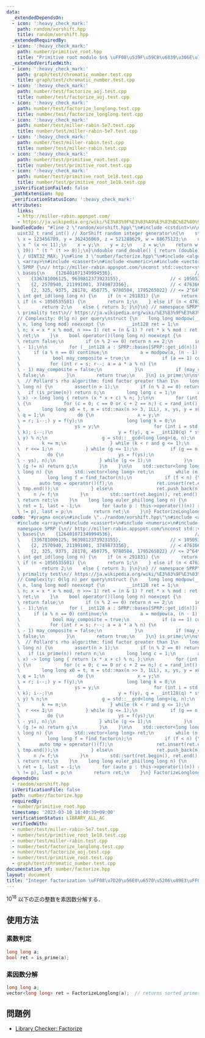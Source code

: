 ```yaml
---
data:
  _extendedDependsOn:
  - icon: ':heavy_check_mark:'
    path: random/xorshift.hpp
    title: random/xorshift.hpp
  _extendedRequiredBy:
  - icon: ':heavy_check_mark:'
    path: number/primitive_root.hpp
    title: "Primitive root modulo $n$ \uFF08\u539F\u59CB\u6839\u306E\u767A\u898B\uFF09"
  _extendedVerifiedWith:
  - icon: ':heavy_check_mark:'
    path: graph/test/chromatic_number.test.cpp
    title: graph/test/chromatic_number.test.cpp
  - icon: ':heavy_check_mark:'
    path: number/test/factorize_aoj.test.cpp
    title: number/test/factorize_aoj.test.cpp
  - icon: ':heavy_check_mark:'
    path: number/test/factorize_longlong.test.cpp
    title: number/test/factorize_longlong.test.cpp
  - icon: ':heavy_check_mark:'
    path: number/test/miller-rabin-5e7.test.cpp
    title: number/test/miller-rabin-5e7.test.cpp
  - icon: ':heavy_check_mark:'
    path: number/test/miller-rabin.test.cpp
    title: number/test/miller-rabin.test.cpp
  - icon: ':heavy_check_mark:'
    path: number/test/primitive_root.test.cpp
    title: number/test/primitive_root.test.cpp
  - icon: ':heavy_check_mark:'
    path: number/test/primitive_root_1e18.test.cpp
    title: number/test/primitive_root_1e18.test.cpp
  _isVerificationFailed: false
  _pathExtension: hpp
  _verificationStatusIcon: ':heavy_check_mark:'
  attributes:
    links:
    - http://miller-rabin.appspot.com/
    - https://ja.wikipedia.org/wiki/%E3%83%9F%E3%83%A9%E3%83%BC%E2%80%93%E3%83%A9%E3%83%93%E3%83%B3%E7%B4%A0%E6%95%B0%E5%88%A4%E5%AE%9A%E6%B3%95
  bundledCode: "#line 2 \"random/xorshift.hpp\"\n#include <cstdint>\n\n// CUT begin\n\
    uint32_t rand_int() // XorShift random integer generator\n{\n    static uint32_t\
    \ x = 123456789, y = 362436069, z = 521288629, w = 88675123;\n    uint32_t t =\
    \ x ^ (x << 11);\n    x = y;\n    y = z;\n    z = w;\n    return w = (w ^ (w >>\
    \ 19)) ^ (t ^ (t >> 8));\n}\ndouble rand_double() { return (double)rand_int()\
    \ / UINT32_MAX; }\n#line 3 \"number/factorize.hpp\"\n#include <algorithm>\n#include\
    \ <array>\n#include <cassert>\n#include <numeric>\n#include <vector>\n\nnamespace\
    \ SPRP {\n// http://miller-rabin.appspot.com/\nconst std::vector<std::vector<__int128>>\
    \ bases{\n    {126401071349994536},                              // < 291831\n\
    \    {336781006125, 9639812373923155},                  // < 1050535501 (1e9)\n\
    \    {2, 2570940, 211991001, 3749873356},               // < 47636622961201 (4e13)\n\
    \    {2, 325, 9375, 28178, 450775, 9780504, 1795265022} // <= 2^64\n};\ninline\
    \ int get_id(long long n) {\n    if (n < 291831) {\n        return 0;\n    } else\
    \ if (n < 1050535501) {\n        return 1;\n    } else if (n < 47636622961201)\n\
    \        return 2;\n    else { return 3; }\n}\n} // namespace SPRP\n\n// Miller-Rabin\
    \ primality test\n// https://ja.wikipedia.org/wiki/%E3%83%9F%E3%83%A9%E3%83%BC%E2%80%93%E3%83%A9%E3%83%93%E3%83%B3%E7%B4%A0%E6%95%B0%E5%88%A4%E5%AE%9A%E6%B3%95\n\
    // Complexity: O(lg n) per query\nstruct {\n    long long modpow(__int128 x, __int128\
    \ n, long long mod) noexcept {\n        __int128 ret = 1;\n        for (x %= mod;\
    \ n; x = x * x % mod, n >>= 1) ret = (n & 1) ? ret * x % mod : ret;\n        return\
    \ ret;\n    }\n    bool operator()(long long n) noexcept {\n        if (n < 2)\
    \ return false;\n        if (n % 2 == 0) return n == 2;\n        int s = __builtin_ctzll(n\
    \ - 1);\n\n        for (__int128 a : SPRP::bases[SPRP::get_id(n)]) {\n       \
    \     if (a % n == 0) continue;\n            a = modpow(a, (n - 1) >> s, n);\n\
    \            bool may_composite = true;\n            if (a == 1) continue;\n \
    \           for (int r = s; r--; a = a * a % n) {\n                if (a == n\
    \ - 1) may_composite = false;\n            }\n            if (may_composite) return\
    \ false;\n        }\n        return true;\n    }\n} is_prime;\n\nstruct {\n  \
    \  // Pollard's rho algorithm: find factor greater than 1\n    long long find_factor(long\
    \ long n) {\n        assert(n > 1);\n        if (n % 2 == 0) return 2;\n     \
    \   if (is_prime(n)) return n;\n        long long c = 1;\n        auto f = [&](__int128\
    \ x) -> long long { return (x * x + c) % n; };\n\n        for (int t = 1;; t++)\
    \ {\n            for (c = 0; c == 0 or c + 2 == n;) c = rand_int() % n;\n    \
    \        long long x0 = t, m = std::max(n >> 3, 1LL), x, ys, y = x0, r = 1, g,\
    \ q = 1;\n            do {\n                x = y;\n                for (int i\
    \ = r; i--;) y = f(y);\n                long long k = 0;\n                do {\n\
    \                    ys = y;\n                    for (int i = std::min(m, r -\
    \ k); i--;)\n                        y = f(y), q = __int128(q) * std::abs(x -\
    \ y) % n;\n                    g = std::__gcd<long long>(q, n);\n            \
    \        k += m;\n                } while (k < r and g <= 1);\n              \
    \  r <<= 1;\n            } while (g <= 1);\n            if (g == n) {\n      \
    \          do {\n                    ys = f(ys);\n                    g = std::__gcd(std::abs(x\
    \ - ys), n);\n                } while (g <= 1);\n            }\n            if\
    \ (g != n) return g;\n        }\n    }\n\n    std::vector<long long> operator()(long\
    \ long n) {\n        std::vector<long long> ret;\n        while (n > 1) {\n  \
    \          long long f = find_factor(n);\n            if (f < n) {\n         \
    \       auto tmp = operator()(f);\n                ret.insert(ret.end(), tmp.begin(),\
    \ tmp.end());\n            } else\n                ret.push_back(n);\n       \
    \     n /= f;\n        }\n        std::sort(ret.begin(), ret.end());\n       \
    \ return ret;\n    }\n    long long euler_phi(long long n) {\n        long long\
    \ ret = 1, last = -1;\n        for (auto p : this->operator()(n)) ret *= p - (last\
    \ != p), last = p;\n        return ret;\n    }\n} FactorizeLonglong;\n"
  code: "#pragma once\n#include \"../random/xorshift.hpp\"\n#include <algorithm>\n\
    #include <array>\n#include <cassert>\n#include <numeric>\n#include <vector>\n\n\
    namespace SPRP {\n// http://miller-rabin.appspot.com/\nconst std::vector<std::vector<__int128>>\
    \ bases{\n    {126401071349994536},                              // < 291831\n\
    \    {336781006125, 9639812373923155},                  // < 1050535501 (1e9)\n\
    \    {2, 2570940, 211991001, 3749873356},               // < 47636622961201 (4e13)\n\
    \    {2, 325, 9375, 28178, 450775, 9780504, 1795265022} // <= 2^64\n};\ninline\
    \ int get_id(long long n) {\n    if (n < 291831) {\n        return 0;\n    } else\
    \ if (n < 1050535501) {\n        return 1;\n    } else if (n < 47636622961201)\n\
    \        return 2;\n    else { return 3; }\n}\n} // namespace SPRP\n\n// Miller-Rabin\
    \ primality test\n// https://ja.wikipedia.org/wiki/%E3%83%9F%E3%83%A9%E3%83%BC%E2%80%93%E3%83%A9%E3%83%93%E3%83%B3%E7%B4%A0%E6%95%B0%E5%88%A4%E5%AE%9A%E6%B3%95\n\
    // Complexity: O(lg n) per query\nstruct {\n    long long modpow(__int128 x, __int128\
    \ n, long long mod) noexcept {\n        __int128 ret = 1;\n        for (x %= mod;\
    \ n; x = x * x % mod, n >>= 1) ret = (n & 1) ? ret * x % mod : ret;\n        return\
    \ ret;\n    }\n    bool operator()(long long n) noexcept {\n        if (n < 2)\
    \ return false;\n        if (n % 2 == 0) return n == 2;\n        int s = __builtin_ctzll(n\
    \ - 1);\n\n        for (__int128 a : SPRP::bases[SPRP::get_id(n)]) {\n       \
    \     if (a % n == 0) continue;\n            a = modpow(a, (n - 1) >> s, n);\n\
    \            bool may_composite = true;\n            if (a == 1) continue;\n \
    \           for (int r = s; r--; a = a * a % n) {\n                if (a == n\
    \ - 1) may_composite = false;\n            }\n            if (may_composite) return\
    \ false;\n        }\n        return true;\n    }\n} is_prime;\n\nstruct {\n  \
    \  // Pollard's rho algorithm: find factor greater than 1\n    long long find_factor(long\
    \ long n) {\n        assert(n > 1);\n        if (n % 2 == 0) return 2;\n     \
    \   if (is_prime(n)) return n;\n        long long c = 1;\n        auto f = [&](__int128\
    \ x) -> long long { return (x * x + c) % n; };\n\n        for (int t = 1;; t++)\
    \ {\n            for (c = 0; c == 0 or c + 2 == n;) c = rand_int() % n;\n    \
    \        long long x0 = t, m = std::max(n >> 3, 1LL), x, ys, y = x0, r = 1, g,\
    \ q = 1;\n            do {\n                x = y;\n                for (int i\
    \ = r; i--;) y = f(y);\n                long long k = 0;\n                do {\n\
    \                    ys = y;\n                    for (int i = std::min(m, r -\
    \ k); i--;)\n                        y = f(y), q = __int128(q) * std::abs(x -\
    \ y) % n;\n                    g = std::__gcd<long long>(q, n);\n            \
    \        k += m;\n                } while (k < r and g <= 1);\n              \
    \  r <<= 1;\n            } while (g <= 1);\n            if (g == n) {\n      \
    \          do {\n                    ys = f(ys);\n                    g = std::__gcd(std::abs(x\
    \ - ys), n);\n                } while (g <= 1);\n            }\n            if\
    \ (g != n) return g;\n        }\n    }\n\n    std::vector<long long> operator()(long\
    \ long n) {\n        std::vector<long long> ret;\n        while (n > 1) {\n  \
    \          long long f = find_factor(n);\n            if (f < n) {\n         \
    \       auto tmp = operator()(f);\n                ret.insert(ret.end(), tmp.begin(),\
    \ tmp.end());\n            } else\n                ret.push_back(n);\n       \
    \     n /= f;\n        }\n        std::sort(ret.begin(), ret.end());\n       \
    \ return ret;\n    }\n    long long euler_phi(long long n) {\n        long long\
    \ ret = 1, last = -1;\n        for (auto p : this->operator()(n)) ret *= p - (last\
    \ != p), last = p;\n        return ret;\n    }\n} FactorizeLonglong;\n"
  dependsOn:
  - random/xorshift.hpp
  isVerificationFile: false
  path: number/factorize.hpp
  requiredBy:
  - number/primitive_root.hpp
  timestamp: '2023-03-10 18:40:39+09:00'
  verificationStatus: LIBRARY_ALL_AC
  verifiedWith:
  - number/test/miller-rabin-5e7.test.cpp
  - number/test/primitive_root_1e18.test.cpp
  - number/test/miller-rabin.test.cpp
  - number/test/factorize_longlong.test.cpp
  - number/test/factorize_aoj.test.cpp
  - number/test/primitive_root.test.cpp
  - graph/test/chromatic_number.test.cpp
documentation_of: number/factorize.hpp
layout: document
title: "Integer factorization \uFF08\u7D20\u56E0\u6570\u5206\u89E3\uFF09"
---
```


$10^{18}$ 以下の正の整数を素因数分解する．

## 使用方法

### 素数判定

```cpp
long long a;
bool ret = is_prime(a);
```

### 素因数分解

```cpp
long long a;
vector<long long> ret = FactorizeLonglong(a);  // returns sorted primes
```

## 問題例

- [Library Checker: Factorize](https://judge.yosupo.jp/problem/factorize)
